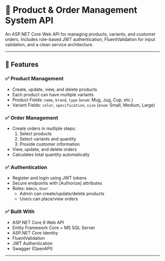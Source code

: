 # 🛒 Product & Order Management System API

An ASP.NET Core Web API for managing products, variants, and customer orders. Includes role-based JWT authentication, FluentValidation for input validation, and a clean service architecture.

---

## 🚀 Features

### ✅ Product Management
- Create, update, view, and delete products
- Each product can have multiple variants
- Product Fields: `name`, `brand`, `type` (`enum`: Mug, Jug, Cup, etc.)
- Variant Fields: `color`, `specification`, `size` (`enum`: Small, Medium, Large)

### ✅ Order Management
- Create orders in multiple steps:
  1. Select products
  2. Select variants and quantity
  3. Provide customer information
- View, update, and delete orders
- Calculates total quantity automatically

### ✅ Authentication
- Register and login using JWT tokens
- Secure endpoints with [Authorize] attributes
- Roles: `Admin`, `User`
  - Admin can create/update/delete products
  - Users can place/view orders

### ✅ Built With
- ASP.NET Core 8 Web API
- Entity Framework Core + MS SQL Server
- ASP.NET Core Identity
- FluentValidation
- JWT Authentication
- Swagger (OpenAPI)

---


